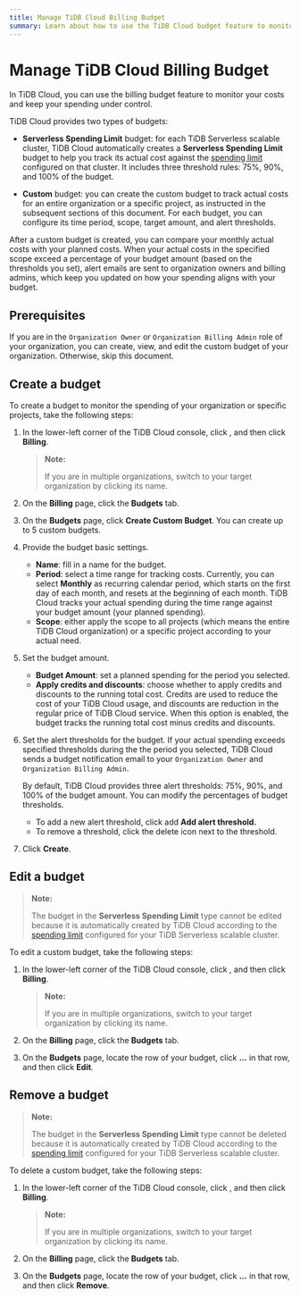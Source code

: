 ```yaml
---
title: Manage TiDB Cloud Billing Budget
summary: Learn about how to use the TiDB Cloud budget feature to monitor your costs.
---
```


# Manage TiDB Cloud Billing Budget

In TiDB Cloud, you can use the billing budget feature to monitor your costs and keep your spending under control.

TiDB Cloud provides two types of budgets:

- **Serverless Spending Limit** budget: for each TiDB Serverless scalable cluster, TiDB Cloud automatically creates a **Serverless Spending Limit** budget to help you track its actual cost against the [spending limit](https://docs.pingcap.com/tidbcloud/manage-serverless-spend-limit) configured on that cluster. It includes three threshold rules: 75%, 90%, and 100% of the budget.

- **Custom** budget: you can create the custom budget to track actual costs for an entire organization or a specific project, as instructed in the subsequent sections of this document. For each budget, you can configure its time period, scope, target amount, and alert thresholds.

After a custom budget is created, you can compare your monthly actual costs with your planned costs. When your actual costs in the specified scope exceed a percentage of your budget amount (based on the thresholds you set), alert emails are sent to organization owners and billing admins, which keep you updated on how your spending aligns with your budget.

## Prerequisites

If you are in the `Organization Owner` or `Organization Billing Admin` role of your organization, you can create, view, and edit the custom budget of your organization. Otherwise, skip this document.

## Create a budget

To create a budget to monitor the spending of your organization or specific projects, take the following steps:

1. In the lower-left corner of the TiDB Cloud console, click <MDSvgIcon name="icon-top-organization" />, and then click **Billing**.

    > **Note:**
    >
    > If you are in multiple organizations, switch to your target organization by clicking its name.

2. On the **Billing** page, click the **Budgets** tab.

3. On the **Budgets** page, click **Create Custom Budget**. You can create up to 5 custom budgets.

4. Provide the budget basic settings.

    - **Name**: fill in a name for the budget.
    - **Period**: select a time range for tracking costs. Currently, you can select **Monthly** as recurring calendar period, which starts on the first day of each month, and resets at the beginning of each month. TiDB Cloud tracks your actual spending during the time range against your budget amount (your planned spending).
    - **Scope**: either apply the scope to all projects (which means the entire TiDB Cloud organization) or a specific project according to your actual need.

5. Set the budget amount.

    - **Budget Amount**: set a planned spending for the period you selected.
    - **Apply credits and discounts**: choose whether to apply credits and discounts to the running total cost. Credits are used to reduce the cost of your TiDB Cloud usage, and discounts are reduction in the regular price of TiDB Cloud service. When this option is enabled, the budget tracks the running total cost minus credits and discounts.

6. Set the alert thresholds for the budget. If your actual spending exceeds specified thresholds during the the period you selected, TiDB Cloud sends a budget notification email to your `Organization Owner` and `Organization Billing Admin`.

     By default, TiDB Cloud provides three alert thresholds: 75%, 90%, and 100% of the budget amount. You can modify the percentages of budget thresholds.

    - To add a new alert threshold, click add **Add alert threshold.**
    - To remove a threshold, click the delete icon next to the threshold.

7. Click **Create**.

## Edit a budget

> **Note:**
>
> The budget in the **Serverless Spending Limit** type cannot be edited because it is automatically created by TiDB Cloud according to the [spending limit](https://docs.pingcap.com/tidbcloud/manage-serverless-spend-limit) configured for your TiDB Serverless scalable cluster.

To edit a custom budget, take the following steps:

1. In the lower-left corner of the TiDB Cloud console, click <MDSvgIcon name="icon-top-organization" />, and then click **Billing**.

    > **Note:**
    >
    > If you are in multiple organizations, switch to your target organization by clicking its name.

2. On the **Billing** page, click the **Budgets** tab.

3. On the **Budgets** page, locate the row of your budget, click **...** in that row, and then click **Edit**.

## Remove a budget

> **Note:**
>
> The budget in the **Serverless Spending Limit** type cannot be deleted because it is automatically created by TiDB Cloud according to the [spending limit](https://docs.pingcap.com/tidbcloud/manage-serverless-spend-limit) configured for your TiDB Serverless scalable cluster.

To delete a custom budget, take the following steps:

1. In the lower-left corner of the TiDB Cloud console, click <MDSvgIcon name="icon-top-organization" />, and then click **Billing**.

    > **Note:**
    >
    > If you are in multiple organizations, switch to your target organization by clicking its name.

2. On the **Billing** page, click the **Budgets** tab.

3. On the **Budgets** page, locate the row of your budget, click **...** in that row, and then click **Remove**.